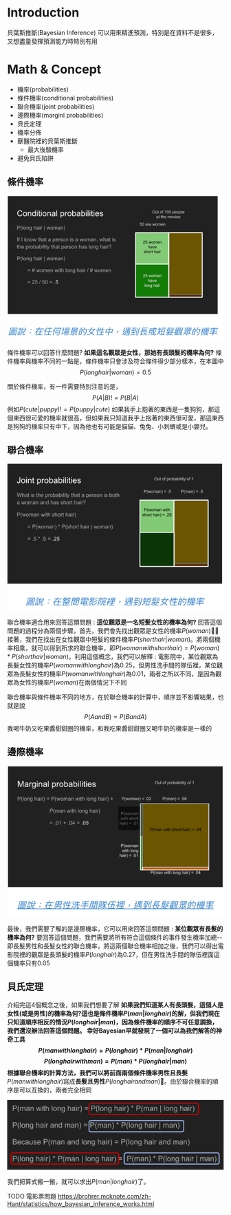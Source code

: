 # Introduction
貝葉斯推斷(Bayesian Inference) 可以用來精進預測，特別是在資料不是很多，又想盡量發揮預測能力時特別有用
# Math & Concept
* 機率(probabilities)
* 條件機率(conditional probabilities)
* 聯合機率(joint probabilities)
* 邊際機率(marginl probabilities)
* 貝氏定理
* 機率分佈
* 獸醫院裡的貝葉斯推斷
  * 最大後驗機率
* 避免貝氏陷阱

## 條件機率
<img src = './images/bayesian_inference_1.png'></img>

條件機率可以回答什麼問題? **如果這名觀眾是女性，那她有長頭髮的機率為何?** 條件機率與機率不同的一點是，條件機率只會涉及符合條件得少部分樣本，在本圖中 $$P(long hair | woman) = 0.5$$

關於條件機率，有一件需要特別注意的是，$$
P(A|B) != P(B|A)
$$
例如$P(cute | puppy) != P(puppy|cute)$
如果我手上抱著的東西是一隻狗狗，那這個東西很可愛的機率就很高，但如果我只知道我手上抱著的東西很可愛，那這東西是狗狗的機率只有中下，因為他也有可能是貓貓、兔兔、小刺蝟或是小嬰兒。

## 聯合機率

<img src = './images/bayesian_inference_2.png'></img>

聯合機率適合用來回答這類問題 : **這位觀眾是一名短髮女性的機率為何?**
回答這個問題的過程分為兩個步驟，首先，我們會先找出觀眾是女性的機率$P(woman)$，接著，我們在找出在女性觀眾中短髮的條件機率$P(short hair | woman)$。將兩個機率相乘，就可以得到所求的聯合機率，即$P(woman with short hair) = P(woman) * P(short hair | woman)$。利用這個概念，我們可以解釋 : 電影院中，某位觀眾為長髮女性的機率$P(woman with long hair)$為0.25，但男性洗手間的隊伍裡，某位觀眾為長髮女性的機率$P(woman with long hair)$為0.01，兩者之所以不同，是因為觀眾為女性的機率$P(woman)$在兩個情況下不同

聯合機率與條件機率不同的地方，在於聯合機率的計算中，順序並不影響結果，也就是說 $$
P(A and B) = P(B and A)
$$
我喝牛奶又吃果醬甜甜圈的機率，和我吃果醬甜甜圈又喝牛奶的機率是一樣的

## 邊際機率

<img src = './images/bayesian_inference_3.png'></img>

最後，我們需要了解的是邊際機率，它可以用來回答這類問題 : **某位觀眾有長髮的機率為何?** 要回答這個問題，我們需要將所有符合這個條件的事件發生機率加總--即長髮男性和長髮女性的聯合機率，將這兩個聯合機率相加之後，我們可以得出電影院裡的觀眾是長頭髮的機率$P(long hair)$為0.27，但在男性洗手間的隊伍裡面這個機率只有0.05

## 貝氏定理
介紹完這4個概念之後，如果我們想要了解 **如果我們知道某人有長頭髮，這個人是女性(或是男性)的機率為何?**這也是條件機率$P(man | long hair)$的解，但我們現在只知道順序相反的情況$P(long hair | man)$，因為條件機率的順序不可任意調換，我們還沒辦法回答這個問題。
幸好Bayesian早就發現了一個可以為我們解答的神奇工具
$$
P(man with long hair) = P(long hair) * P(man | long hair)
$$
$$
P(long hair with man) = P(man) * P(long hair | man)
$$
根據聯合機率的計算方法，我們可以將前面兩個條件機率**男性且長髮**$P(man with long hair)$寫成**長髮且男性**$P(long hair and man)$。由於聯合機率的順序是可以互換的，兩者完全相同

<img src = './images/bayesian_inference_4.png'></img>

我們把算式搬一搬，就可以求出$P(man|long hair)$了。

TODO 電影票問題
https://brohrer.mcknote.com/zh-Hant/statistics/how_bayesian_inference_works.html